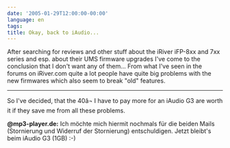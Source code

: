 ```yaml
---
date: '2005-01-29T12:00:00-00:00'
language: en
tags:
title: Okay, back to iAudio...
---
```



After searching for reviews and other stuff about the iRiver iFP-8xx and 7xx series and esp. about their UMS firmware upgrades I've come to the conclusion that I don't want any of them... From what I've seen in the forums on iRiver.com quite a lot people have quite big problems with the new firmwares which also seem to break "old" features.

-------------------------------



So I've decided, that the 40â¬ I have to pay more for an iAudio G3 are worth it if they save me from all these problems. 



<strong>@mp3-player.de:</strong> Ich möchte mich hiermit nochmals für die beiden Mails (Stornierung und Widerruf der Stornierung) entschuldigen. Jetzt bleibt's beim iAudio G3 (1GB) :-)